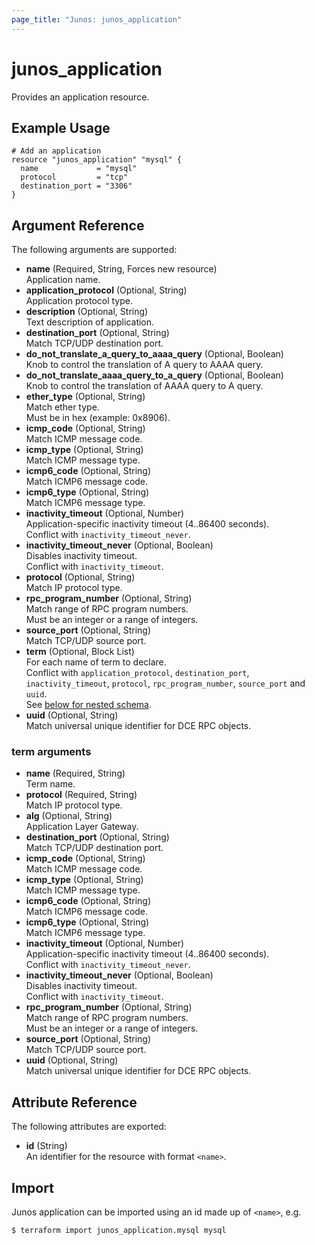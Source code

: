 ```yaml
---
page_title: "Junos: junos_application"
---
```


# junos_application

Provides an application resource.

## Example Usage

```hcl
# Add an application
resource "junos_application" "mysql" {
  name             = "mysql"
  protocol         = "tcp"
  destination_port = "3306"
}
```

## Argument Reference

The following arguments are supported:

- **name** (Required, String, Forces new resource)  
  Application name.
- **application_protocol** (Optional, String)  
  Application protocol type.
- **description** (Optional, String)  
  Text description of application.
- **destination_port** (Optional, String)  
  Match TCP/UDP destination port.
- **do_not_translate_a_query_to_aaaa_query** (Optional, Boolean)  
  Knob to control the translation of A query to AAAA query.
- **do_not_translate_aaaa_query_to_a_query** (Optional, Boolean)  
  Knob to control the translation of AAAA query to A query.
- **ether_type** (Optional, String)  
  Match ether type.  
  Must be in hex (example: 0x8906).
- **icmp_code** (Optional, String)  
  Match ICMP message code.
- **icmp_type** (Optional, String)  
  Match ICMP message type.
- **icmp6_code** (Optional, String)  
  Match ICMP6 message code.
- **icmp6_type** (Optional, String)  
  Match ICMP6 message type.
- **inactivity_timeout** (Optional, Number)  
  Application-specific inactivity timeout (4..86400 seconds).  
  Conflict with `inactivity_timeout_never`.
- **inactivity_timeout_never** (Optional, Boolean)  
  Disables inactivity timeout.  
  Conflict with `inactivity_timeout`.
- **protocol** (Optional, String)  
  Match IP protocol type.
- **rpc_program_number** (Optional, String)  
  Match range of RPC program numbers.  
  Must be an integer or a range of integers.
- **source_port** (Optional, String)  
  Match TCP/UDP source port.
- **term** (Optional, Block List)  
  For each name of term to declare.  
  Conflict with `application_protocol`, `destination_port`, `inactivity_timeout`, `protocol`,
  `rpc_program_number`, `source_port` and `uuid`.  
  See [below for nested schema](#term-arguments).
- **uuid** (Optional, String)  
  Match universal unique identifier for DCE RPC objects.

### term arguments

- **name** (Required, String)  
  Term name.
- **protocol** (Required, String)  
  Match IP protocol type.
- **alg** (Optional, String)  
  Application Layer Gateway.
- **destination_port** (Optional, String)  
  Match TCP/UDP destination port.
- **icmp_code** (Optional, String)  
  Match ICMP message code.
- **icmp_type** (Optional, String)  
  Match ICMP message type.
- **icmp6_code** (Optional, String)  
  Match ICMP6 message code.
- **icmp6_type** (Optional, String)  
  Match ICMP6 message type.
- **inactivity_timeout** (Optional, Number)  
  Application-specific inactivity timeout (4..86400 seconds).  
  Conflict with `inactivity_timeout_never`.
- **inactivity_timeout_never** (Optional, Boolean)  
  Disables inactivity timeout.  
  Conflict with `inactivity_timeout`.
- **rpc_program_number** (Optional, String)  
  Match range of RPC program numbers.  
  Must be an integer or a range of integers.
- **source_port** (Optional, String)  
  Match TCP/UDP source port.
- **uuid** (Optional, String)  
  Match universal unique identifier for DCE RPC objects.

## Attribute Reference

The following attributes are exported:

- **id** (String)  
  An identifier for the resource with format `<name>`.

## Import

Junos application can be imported using an id made up of `<name>`, e.g.

```shell
$ terraform import junos_application.mysql mysql
```
